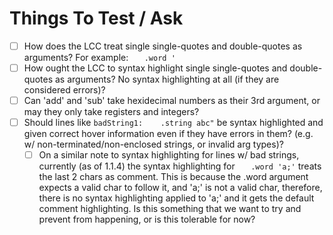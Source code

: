 # Things To Test / Ask

- [ ] How does the LCC treat single single-quotes and double-quotes as arguments? For example: `   .word '`
- [ ] How ought the LCC to syntax highlight single single-quotes and double-quotes as arguments? No syntax highlighting at all (if they are considered errors)?
- [ ] Can 'add' and 'sub' take hexidecimal numbers as their 3rd argument, or may they only take registers and integers?
- [ ] Should lines like `badString1:    .string abc"` be syntax highlighted and given correct hover information even if they have errors in them? (e.g. w/ non-terminated/non-enclosed strings, or invalid arg types)?
  - [ ] On a similar note to syntax highlighting for lines w/ bad strings, currently (as of 1.1.4) the syntax highlighting for `   .word 'a;'` treats the last 2 chars as comment. This is because the .word argument expects a valid char to follow it, and 'a;' is not a valid char, therefore, there is no syntax highlighting applied to 'a;' and it gets the default comment highlighting. Is this something that we want to try and prevent from happening, or is this tolerable for now?